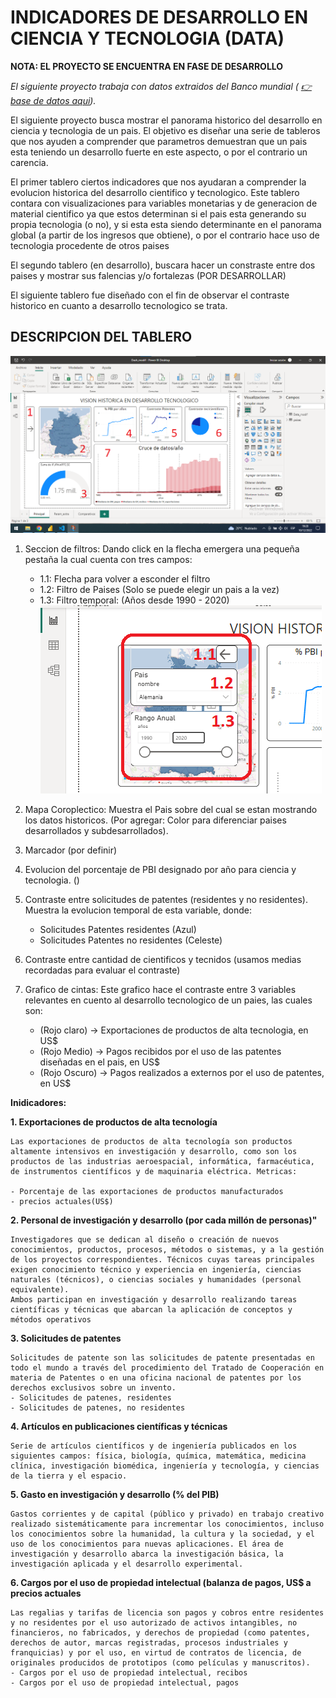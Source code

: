 # INDICADORES DE DESARROLLO EN CIENCIA Y TECNOLOGIA (DATA)

**NOTA: EL PROYECTO SE ENCUENTRA EN FASE DE DESARROLLO**

*El siguiente proyecto trabaja con datos extraidos del Banco mundial ( [👉 base de datos aqui](https://datos.bancomundial.org/indicador)).*

El siguiente proyecto busca mostrar el panorama historico del desarrollo en ciencia y tecnologia de un pais. El objetivo es diseñar una serie de tableros que nos ayuden a comprender que parametros demuestran que un pais esta teniendo un desarrollo fuerte en este aspecto, o por el contrario un carencia. 

El primer tablero ciertos indicadores que nos ayudaran a comprender la evolucion historica del desarrollo cientifico y tecnologico. Este tablero contara con visualizaciones para variables monetarias y de generacion de material cientifico ya que estos determinan si el pais esta generando su propia tecnologia (o no), y si esta esta siendo determinante en el panorama global (a partir de los ingresos que obtiene), o por el contrario hace uso de tecnologia procedente de otros paises

El segundo tablero (en desarrollo), buscara hacer un constraste entre dos paises y mostrar sus falencias y/o fortalezas (POR DESARROLLAR)



El siguiente tablero fue diseñado con el fin de observar el contraste historico en cuanto a desarrollo tecnologico se trata. 

## DESCRIPCION DEL TABLERO

![Image text](1.png)

1. Seccion de filtros: Dando click en la flecha emergera una pequeña pestaña la cual cuenta con tres campos:
    - 1.1: Flecha para volver a esconder el filtro
    - 1.2: Filtro de Paises (Solo se puede elegir un pais a la vez)
    - 1.3: Filtro temporal: (Años desde 1990 - 2020)
![Image text](2.png)
2. Mapa Coroplectico: Muestra el Pais sobre del cual se estan mostrando los datos historicos. (Por agregar: Color para diferenciar paises desarrollados y subdesarrollados).

3. Marcador (por definir)

4. Evolucion del porcentaje de PBI designado por año para ciencia y tecnologia. ()

5. Contraste entre solicitudes de patentes (residentes y no residentes). Muestra la evolucion temporal de esta variable, donde:
     - Solicitudes Patentes residentes (Azul)
     - Solicitudes Patentes no residentes (Celeste)  

6. Contraste entre cantidad de cientificos y tecnidos (usamos medias recordadas para evaluar el contraste)

7. Grafico de cintas: Este grafico hace el contraste entre 3 variables relevantes en cuento al desarrollo tecnologico de un paies, las cuales son: 
     - (Rojo claro) -> Exportaciones de productos de alta tecnologia,  en US$
     - (Rojo Medio) -> Pagos recibidos por el uso de las patentes diseñadas en el pais, en US$
     - (Rojo Oscuro) -> Pagos realizados a externos por el uso de patentes, en US$





**Inidicadores:**

**1. Exportaciones de productos de alta tecnología** 

    Las exportaciones de productos de alta tecnología son productos altamente intensivos en investigación y desarrollo, como son los productos de las industrias aeroespacial, informática, farmacéutica, de instrumentos científicos y de maquinaria eléctrica. Metricas:

    - Porcentaje de las exportaciones de productos manufacturados
    - precios actuales(US$)


**2. Personal de investigación y desarrollo (por cada millón de personas)"**

    Investigadores que se dedican al diseño o creación de nuevos conocimientos, productos, procesos, métodos o sistemas, y a la gestión de los proyectos correspondientes. Técnicos cuyas tareas principales exigen conocimiento técnico y experiencia en ingeniería, ciencias naturales (técnicos), o ciencias sociales y humanidades (personal equivalente). 
    Ambos participan en investigación y desarrollo realizando tareas científicas y técnicas que abarcan la aplicación de conceptos y métodos operativos


**3. Solicitudes de patentes**

    Solicitudes de patente son las solicitudes de patente presentadas en todo el mundo a través del procedimiento del Tratado de Cooperación en materia de Patentes o en una oficina nacional de patentes por los derechos exclusivos sobre un invento.
    - Solicitudes de patenes, residentes
    - Solicitudes de patenes, no residentes


**4. Artículos en publicaciones científicas y técnicas**

    Serie de artículos científicos y de ingeniería publicados en los siguientes campos: física, biología, química, matemática, medicina clínica, investigación biomédica, ingeniería y tecnología, y ciencias de la tierra y el espacio.

**5. Gasto en investigación y desarrollo (% del PIB)**

    Gastos corrientes y de capital (público y privado) en trabajo creativo realizado sistemáticamente para incrementar los conocimientos, incluso los conocimientos sobre la humanidad, la cultura y la sociedad, y el uso de los conocimientos para nuevas aplicaciones. El área de investigación y desarrollo abarca la investigación básica, la investigación aplicada y el desarrollo experimental.

**6. Cargos por el uso de propiedad intelectual (balanza de pagos, US$ a precios actuales**

    Las regalias y tarifas de licencia son pagos y cobros entre residentes y no residentes por el uso autorizado de activos intangibles, no financieros, no fabricados, y derechos de propiedad (como patentes, derechos de autor, marcas registradas, procesos industriales y franquicias) y por el uso, en virtud de contratos de licencia, de originales producidos de prototipos (como películas y manuscritos).
    - Cargos por el uso de propiedad intelectual, recibos
    - Cargos por el uso de propiedad intelectual, pagos


